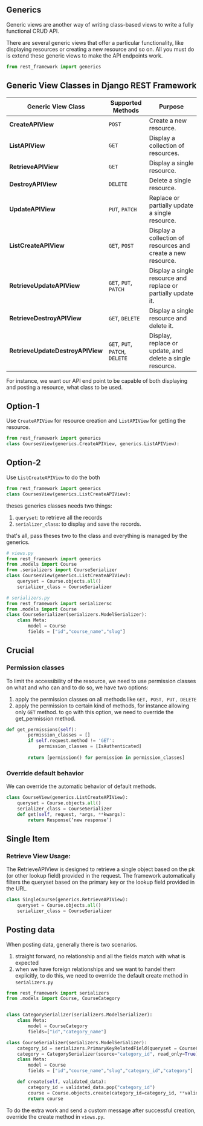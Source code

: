 ## Generics

Generic views are another way of writing class-based views to write a fully functional CRUD API.

There are several generic views that offer a particular functionality, like displaying resources or creating a new resource and so on. All you must do is extend these generic views to make the API endpoints work.

```py
from rest_framework import generics
```

## Generic View Classes in Django REST Framework

| **Generic View Class**           | **Supported Methods**           | **Purpose**                                                   |
| -------------------------------- | ------------------------------- | ------------------------------------------------------------- |
| **CreateAPIView**                | `POST`                          | Create a new resource.                                        |
| **ListAPIView**                  | `GET`                           | Display a collection of resources.                            |
| **RetrieveAPIView**              | `GET`                           | Display a single resource.                                    |
| **DestroyAPIView**               | `DELETE`                        | Delete a single resource.                                     |
| **UpdateAPIView**                | `PUT`, `PATCH`                  | Replace or partially update a single resource.                |
| **ListCreateAPIView**            | `GET`, `POST`                   | Display a collection of resources and create a new resource.  |
| **RetrieveUpdateAPIView**        | `GET`, `PUT`, `PATCH`           | Display a single resource and replace or partially update it. |
| **RetrieveDestroyAPIView**       | `GET`, `DELETE`                 | Display a single resource and delete it.                      |
| **RetrieveUpdateDestroyAPIView** | `GET`, `PUT`, `PATCH`, `DELETE` | Display, replace or update, and delete a single resource.     |

For instance, we want our API end point to be capable of both displaying and posting a resource, what class to be used.

## Option-1

Use `CreateAPIView` for resource creation and `ListAPIView` for getting the resource.

```py
from rest_framework import generics
class CoursesView(generics.CreateAPIView, generics.ListAPIView):


```

## Option-2

Use `ListCreateAPIView` to do the both

```py
from rest_framework import generics
class CoursesView(generics.ListCreateAPIView):


```

theses generics classes needs two things:

1. `queryset`: to retrieve all the records
2. `serializer_class`: to display and save the records.

that's all, pass theses two to the class and everything is managed by the generics.

```py
# views.py
from rest_framework import generics
from .models import Course
from .serializers import CourseSerializer
class CoursesView(generics.ListCreateAPIView):
    queryset = Course.objects.all()
    serializer_class = CourseSerializer
```

```py
# serializers.py
from rest_framework import serializersc
from .models import Course
class CourseSerializer(serializers.ModelSerializer):
    class Meta:
        model = Course
        fields = ["id","course_name","slug"]
```

## Crucial

### Permission classes

To limit the accessibility of the resource, we need to use permission classes on what and who can and to do so, we have two options:

1. apply the permission classes on all methods like `GET, POST, PUT, DELETE`
2. apply the permission to certain kind of methods, for instance allowing only `GET` method. to go with this option, we need to override the get_permission method.

```py
def get_permissions(self):
        permission_classes = []
        if self.request.method != 'GET':
            permission_classes = [IsAuthenticated]
           
        return [permission() for permission in permission_classes]
```

### Override default behavior

We can override the automatic behavior of default methods.

```py
class CourseView(generics.ListCreateAPIView):
    queryset = Course.objects.all()
    serializer_class = CourseSerializer
    def get(self, request, *args, **kwargs):
        return Response(‘new response’)
```

## Single Item

### Retrieve View Usage:

The RetrieveAPIView is designed to retrieve a single object based on the pk (or other lookup field) provided in the request. The framework automatically filters the queryset based on the primary key or the lookup field provided in the URL.

```py
class SingleCourse(generics.RetrieveAPIView):
    queryset = Course.objects.all()
    serializer_class = CourseSerializer
```

## Posting data

When posting data, generally there is two scenarios.

1. straight forward, no relationship and all the fields match with what is expected
2. when we have foreign relationships and we want to handel them explicitly, to do this, we need to override the default create method in `serializers.py`

```py
from rest_framework import serializers
from .models import Course, CourseCategory


class CategorySerializer(serializers.ModelSerializer):
    class Meta:
        model = CourseCategory
        fields=["id","category_name"]

class CourseSerializer(serializers.ModelSerializer):
    category_id = serializers.PrimaryKeyRelatedField(queryset = CourseCategory.objects.all(), write_only=True)
    category = CategorySerializer(source="category_id", read_only=True)
    class Meta:
        model = Course
        fields = ["id","course_name","slug","category_id","category"]

    def create(self, validated_data):
        category_id = validated_data.pop("category_id")
        course = Course.objects.create(category_id=category_id, **validated_data)
        return course

```

To do the extra work and send a custom message after successful creation, override the create method in `views.py`.
